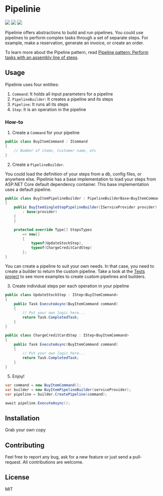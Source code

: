 # Pipelinie

![](https://img.shields.io/badge/net-8.0-brightgreen.svg) ![](https://github.com/canro91/Pipelinie/workflows/.NET/badge.svg) ![](https://img.shields.io/github/license/canro91/Pipelinie)

Pipelinie offers abstractions to build and run pipelines. You could use pipelines to perform complex tasks through a set of separate steps. For example, make a reservation, generate an invoice, or create an order.

To learn more about the Pipeline pattern, read [Pipeline pattern: Perform tasks with an assembly line of steps](https://canro91.github.io/2020/02/14/PipelinePattern/).

## Usage

Pipelinie uses four entities:

1. `Command`: It holds all input parameters for a pipeline
2. `PipelineBuilder`: It creates a pipeline and its steps
3. `Pipeline`: It runs all its steps
4. `Step`: It is an operation in the pipeline

### How-to

1. Create a `Command` for your pipeline

```csharp
public class BuyItemCommand : ICommand
{
    // Number of items, Customer name, etc
}
```

2. Create a `PipelineBuilder`.

You could load the definition of your steps from a db, config files, or anywhere else. Pipelinie has a base implementation to load your steps from ASP.NET Core default dependency container. This base implementation uses a default pipeline.

```csharp
public class BuyItemPipelineBuilder : PipelineBuilderBase<BuyItemCommand>
{
    public BuyItemSingleStepPipelineBuilder(IServiceProvider provider)
        : base(provider)
    {
    }

    protected override Type[] StepsTypes
        => new[]
        {
            typeof(UpdateStockStep),
            typeof(ChargeCreditCardStep)
        };
}
```

You can create a pipeline to suit your own needs. In that case, you need to create a builder to return the custom pipeline. Take a look at the [Tests project](https://github.com/canro91/Pipelinie/tree/master/Pipelinie.Tests) to see more examples to create custom pipelines and builders.

3. Create individual steps per each operation in your pipeline

```csharp
public class UpdateStockStep : IStep<BuyItemCommand>
{
    public Task ExecuteAsync(BuyItemCommand command)
    {
        // Put your own logic here...
        return Task.CompletedTask;
    }
}

public class ChargeCreditCardStep : IStep<BuyItemCommand>
{
    public Task ExecuteAsync(BuyItemCommand command)
    {
        // Put your own logic here...
        return Task.CompletedTask;
    }
}
```

5. Enjoy!

```csharp
var command = new BuyItemCommand();
var builder = new BuyItemPipelineBuilder(serviceProvider);
var pipeline = builder.CreatePipeline(command);

await pipeline.ExecuteAsync();
```

## Installation

Grab your own copy

## Contributing

Feel free to report any bug, ask for a new feature or just send a pull-request. All contributions are welcome.
	
## License

MIT
